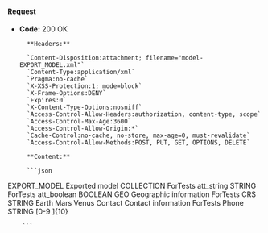#### Request

* **Code:** 200 OK

        **Headers:**

        `Content-Disposition:attachment; filename="model-EXPORT_MODEL.xml"`
        `Content-Type:application/xml`
        `Pragma:no-cache`
        `X-XSS-Protection:1; mode=block`
        `X-Frame-Options:DENY`
        `Expires:0`
        `X-Content-Type-Options:nosniff`
        `Access-Control-Allow-Headers:authorization, content-type, scope`
        `Access-Control-Max-Age:3600`
        `Access-Control-Allow-Origin:*`
        `Cache-Control:no-cache, no-store, max-age=0, must-revalidate`
        `Access-Control-Allow-Methods:POST, PUT, GET, OPTIONS, DELETE`

        **Content:**

        ```json
    
<?xml version="1.0" encoding="UTF-8"?>
<model>
    <name>EXPORT_MODEL</name>
    <description>Exported model</description>
    <type>COLLECTION</type>
    <attribute alterable="false" optional="false">
        <label>ForTests</label>
        <name>att_string</name>
        <type>STRING</type>
    </attribute>
    <attribute alterable="true" optional="false">
        <label>ForTests</label>
        <name>att_boolean</name>
        <type>BOOLEAN</type>
    </attribute>
    <fragment>
        <name>GEO</name>
        <description>Geographic information</description>
        <attribute alterable="false" optional="false">
            <label>ForTests</label>
            <name>CRS</name>
            <type>STRING</type>
            <restriction>
                <enumeration>
                    <value>Earth</value>
                    <value>Mars</value>
                    <value>Venus</value>
                </enumeration>
            </restriction>
        </attribute>
    </fragment>
    <fragment>
        <name>Contact</name>
        <description>Contact information</description>
        <attribute alterable="false" optional="false">
            <label>ForTests</label>
            <name>Phone</name>
            <type>STRING</type>
            <restriction>
                <pattern>[0-9 ]{10}</pattern>
            </restriction>
        </attribute>
    </fragment>
</model>

        ```

